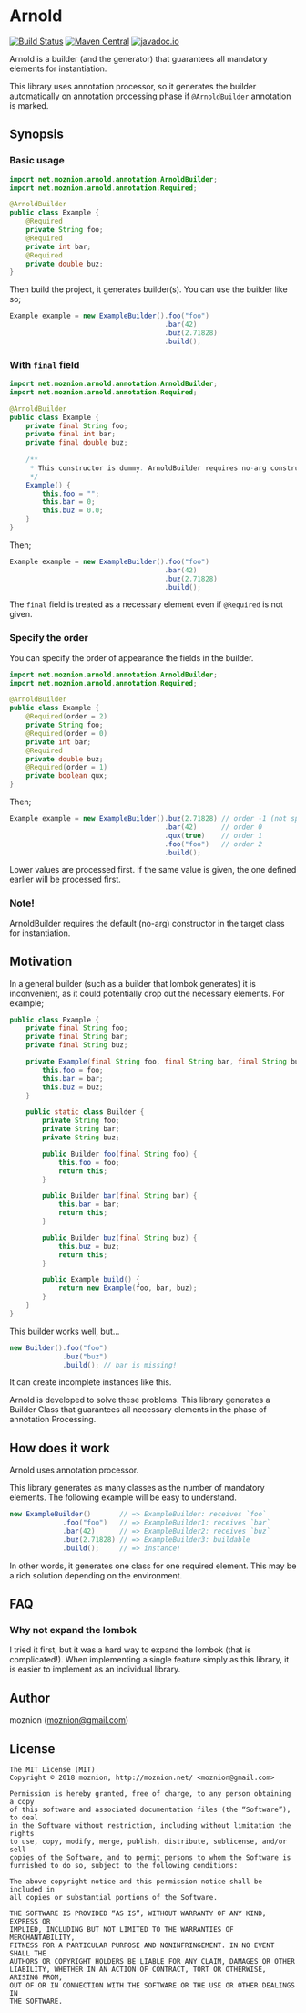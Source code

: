# Arnold

[![Build Status](https://travis-ci.org/moznion/arnold.svg?branch=master)](https://travis-ci.org/moznion/arnold) [![Maven Central](https://maven-badges.herokuapp.com/maven-central/net.moznion.arnold/core/badge.svg)](https://maven-badges.herokuapp.com/maven-central/net.moznion.arnold/core) [![javadoc.io](https://javadocio-badges.herokuapp.com/net.moznion.arnold/core/badge.svg)](https://javadocio-badges.herokuapp.com/net.moznion.arnold/core)

Arnold is a builder (and the generator) that guarantees all mandatory elements for instantiation.

This library uses annotation processor, so it generates the builder automatically on annotation
processing phase if `@ArnoldBuilder` annotation is marked.

## Synopsis

### Basic usage

```java
import net.moznion.arnold.annotation.ArnoldBuilder;
import net.moznion.arnold.annotation.Required;

@ArnoldBuilder
public class Example {
    @Required
    private String foo;
    @Required
    private int bar;
    @Required
    private double buz;
}
```

Then build the project, it generates builder(s). You can use the builder like so;

```java
Example example = new ExampleBuilder().foo("foo")
                                      .bar(42)
                                      .buz(2.71828)
                                      .build();
```

### With `final` field

```java
import net.moznion.arnold.annotation.ArnoldBuilder;
import net.moznion.arnold.annotation.Required;

@ArnoldBuilder
public class Example {
    private final String foo;
    private final int bar;
    private final double buz;
    
    /**
     * This constructor is dummy. ArnoldBuilder requires no-arg constructor for instantiate.
     */
    Example() {
        this.foo = "";
        this.bar = 0;
        this.buz = 0.0;
    }
}
```

Then;

```java
Example example = new ExampleBuilder().foo("foo")
                                      .bar(42)
                                      .buz(2.71828)
                                      .build();
```

The `final` field is treated as a necessary element even if `@Required` is not given.

### Specify the order

You can specify the order of appearance the fields in the builder.

```java
import net.moznion.arnold.annotation.ArnoldBuilder;
import net.moznion.arnold.annotation.Required;

@ArnoldBuilder
public class Example {
    @Required(order = 2)
    private String foo;
    @Required(order = 0)
    private int bar;
    @Required
    private double buz;
    @Required(order = 1)
    private boolean qux;
}
```

Then;

```java
Example example = new ExampleBuilder().buz(2.71828) // order -1 (not specified)
                                      .bar(42)      // order 0
                                      .qux(true)    // order 1
                                      .foo("foo")   // order 2
                                      .build();
```

Lower values are processed first. If the same value is given, the one defined earlier will be
processed first.

### Note!

ArnoldBuilder requires the default (no-arg) constructor in the target class for instantiation.

## Motivation

In a general builder (such as a builder that lombok generates) it is inconvenient, as it could potentially drop out the necessary elements.
For example;

```java
public class Example {
    private final String foo;
    private final String bar;
    private final String buz;

    private Example(final String foo, final String bar, final String buz) {
        this.foo = foo;
        this.bar = bar;
        this.buz = buz;
    }

    public static class Builder {
        private String foo;
        private String bar;
        private String buz;

        public Builder foo(final String foo) {
            this.foo = foo;
            return this;
        }

        public Builder bar(final String bar) {
            this.bar = bar;
            return this;
        }

        public Builder buz(final String buz) {
            this.buz = buz;
            return this;
        }

        public Example build() {
            return new Example(foo, bar, buz);
        }
    }
}
```

This builder works well, but...

```java
new Builder().foo("foo")
             .buz("buz")
             .build(); // bar is missing!
```

It can create incomplete instances like this.

Arnold is developed to solve these problems. This library generates a Builder Class that guarantees
all necessary elements in the phase of annotation Processing.

## How does it work

Arnold uses annotation processor.

This library generates as many classes as the number of mandatory elements. The following example 
will be easy to understand.

```java
new ExampleBuilder()       // => ExampleBuilder: receives `foo`
             .foo("foo")   // => ExampleBuilder1: receives `bar`
             .bar(42)      // => ExampleBuilder2: receives `buz`
             .buz(2.71828) // => ExampleBuilder3: buildable
             .build();     // => instance!
```

In other words, it generates one class for one required element.
This may be a rich solution depending on the environment.

## FAQ

### Why not expand the lombok

I tried it first, but it was a hard way to expand the lombok (that is complicated!).
When implementing a single feature simply as this library, it is easier to implement as an
individual library.

## Author

moznion (<moznion@gmail.com>)

## License

```
The MIT License (MIT)
Copyright © 2018 moznion, http://moznion.net/ <moznion@gmail.com>

Permission is hereby granted, free of charge, to any person obtaining a copy
of this software and associated documentation files (the “Software”), to deal
in the Software without restriction, including without limitation the rights
to use, copy, modify, merge, publish, distribute, sublicense, and/or sell
copies of the Software, and to permit persons to whom the Software is
furnished to do so, subject to the following conditions:

The above copyright notice and this permission notice shall be included in
all copies or substantial portions of the Software.

THE SOFTWARE IS PROVIDED “AS IS”, WITHOUT WARRANTY OF ANY KIND, EXPRESS OR
IMPLIED, INCLUDING BUT NOT LIMITED TO THE WARRANTIES OF MERCHANTABILITY,
FITNESS FOR A PARTICULAR PURPOSE AND NONINFRINGEMENT. IN NO EVENT SHALL THE
AUTHORS OR COPYRIGHT HOLDERS BE LIABLE FOR ANY CLAIM, DAMAGES OR OTHER
LIABILITY, WHETHER IN AN ACTION OF CONTRACT, TORT OR OTHERWISE, ARISING FROM,
OUT OF OR IN CONNECTION WITH THE SOFTWARE OR THE USE OR OTHER DEALINGS IN
THE SOFTWARE.
```
